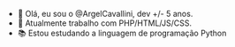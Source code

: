 - 👋 Olá, eu sou o @ArgelCavallini, dev +/- 5 anos.
- 👀 Atualmente trabalho com PHP/HTML/JS/CSS.
- 📚 Estou estudando a linguagem de programação Python
